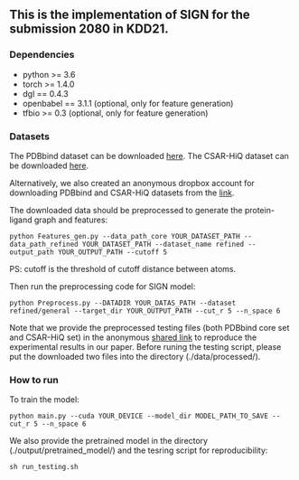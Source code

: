 ## This is the implementation of SIGN for the submission 2080 in KDD21.

### Dependencies

- python >= 3.6
- torch >= 1.4.0
- dgl == 0.4.3
- openbabel == 3.1.1 (optional, only for feature generation)
- tfbio >= 0.3 (optional, only for feature generation)

### Datasets
The PDBbind dataset can be downloaded [here](http://pdbbind-cn.org).
The CSAR-HiQ dataset can be downloaded [here](http://www.csardock.org).

Alternatively, we also created an anonymous dropbox account for downloading PDBbind and CSAR-HiQ datasets from the [link](https://www.dropbox.com/sh/xuwsl38u08zd44c/AADugOdpImRRfOj_fCDASe4Ra).

The downloaded data should be preprocessed to generate the protein-ligand graph and features:
```
python Features_gen.py --data_path_core YOUR_DATASET_PATH --data_path_refined YOUR_DATASET_PATH --dataset_name refined --output_path YOUR_OUTPUT_PATH --cutoff 5
```
PS: cutoff is the threshold of cutoff distance between atoms.

Then run the preprocessing code for SIGN model:
```
python Preprocess.py --DATADIR YOUR_DATAS_PATH --dataset refined/general --target_dir YOUR_OUTPUT_PATH --cut_r 5 --n_space 6
```

Note that we provide the preprocessed testing files (both PDBbind core set and CSAR-HiQ set) in the anonymous [shared link](https://www.dropbox.com/sh/giiyc0zqa9okitb/AADgt23bsEhUNSh924O1fV_7a) to reproduce the experimental results in our paper. Before runing the testing script, please put the downloaded two files into the directory (./data/processed/).

### How to run
To train the model:
```
python main.py --cuda YOUR_DEVICE --model_dir MODEL_PATH_TO_SAVE --cut_r 5 --n_space 6
```
We also provide the pretrained model in the directory (./output/pretrained_model/) and the tesring script for reproducibility:
```
sh run_testing.sh
```